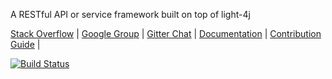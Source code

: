 A RESTful API or service framework built on top of light-4j

[Stack Overflow](https://stackoverflow.com/questions/tagged/light-4j) |
[Google Group](https://groups.google.com/forum/#!forum/light-4j) |
[Gitter Chat](https://gitter.im/networknt/light-rest-4j) |
[Documentation](https://doc.networknt.com/style/light-rest-4j/) |
[Contribution Guide](https://doc.networknt.com/contribute/) |

[![Build Status](https://travis-ci.org/networknt/light-rest-4j.svg?branch=master)](https://travis-ci.org/networknt/light-rest-4j)
